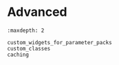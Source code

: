 # Advanced

```{toctree}
:maxdepth: 2

custom_widgets_for_parameter_packs
custom_classes
caching
```
